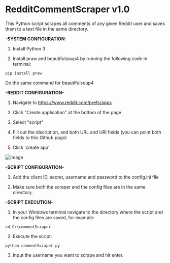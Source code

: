 # RedditCommentScraper v1.0


This Python script scrapes all comments of any given Reddit user and saves them to a text file in the same directory.


**-SYSTEM CONFIGURATION-**

1. Install Python 3

2. Install praw and beautifulsoup4 by running the following code in terminal:

```
pip install praw
```
Do the same command for beautifulsoup4


**-REDDIT CONFIGURATION-**

1. Navigate to https://www.reddit.com/prefs/apps

2. Click "Create application" at the bottom of the page

3. Select "script"

4. Fill out the discription, and both URL and URI fields (you can point both fields to this Github page)

5. Click 'create app'

![image](https://user-images.githubusercontent.com/130249301/234336730-dbe61b3f-ffed-4f1f-ab35-b5fe1239d72c.png)


**-SCRIPT CONFIGURATION-**

1. Add the client ID, secret, username and password to the config.ini file

2. Make sure both the scraper and the config files are in the same directory. 

**-SCRIPT EXECUTION-**

1. In your Windows terminal navigate to the directory where the script and the config files are saved, for example:


```
cd C:\commentScraper
```

2. Execute the script:


```
python commentScraper.py
```

3. Input the username you want to scrape and hit enter. 
